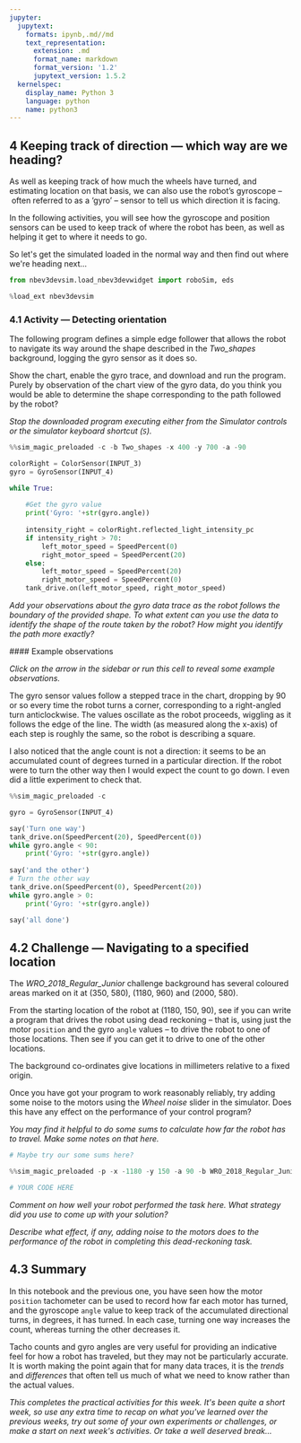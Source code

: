 ```yaml
---
jupyter:
  jupytext:
    formats: ipynb,.md//md
    text_representation:
      extension: .md
      format_name: markdown
      format_version: '1.2'
      jupytext_version: 1.5.2
  kernelspec:
    display_name: Python 3
    language: python
    name: python3
---
```



## 4 Keeping track of direction — which way are we heading?

As well as keeping track of how much the wheels have turned, and estimating location on that basis, we can also use the robot’s gyroscope – often referred to as a ‘gyro’ – sensor to tell us which direction it is facing.

In the following activities, you will see how the gyroscope and position sensors can be used to keep track of where the robot has been, as well as helping it get to where it needs to go.

So let's get the simulated loaded in the normal way and then find out where we're heading next...

```python
from nbev3devsim.load_nbev3devwidget import roboSim, eds

%load_ext nbev3devsim
```

<!-- #region activity=true -->
### 4.1 Activity — Detecting orientation

The following program defines a simple edge follower that allows the robot to navigate its way around the shape described in the *Two_shapes* background, logging the gyro sensor as it does so.

Show the chart, enable the gyro trace, and download and run the program. Purely by observation of the chart view of the gyro data, do you think you would be able to determine the shape corresponding to the path followed by the robot?

*Stop the downloaded program executing either from the _Simulator controls_ or the simulator keyboard shortcut (`S`).*
<!-- #endregion -->

```python activity=true
%%sim_magic_preloaded -c -b Two_shapes -x 400 -y 700 -a -90

colorRight = ColorSensor(INPUT_3)
gyro = GyroSensor(INPUT_4)

while True:  
    
    #Get the gyro value
    print('Gyro: '+str(gyro.angle))
    
    intensity_right = colorRight.reflected_light_intensity_pc
    if intensity_right > 70:
        left_motor_speed = SpeedPercent(0)
        right_motor_speed = SpeedPercent(20)
    else:
        left_motor_speed = SpeedPercent(20)
        right_motor_speed = SpeedPercent(0)
    tank_drive.on(left_motor_speed, right_motor_speed)
```

<!-- #region student=true -->
*Add your observations about the gyro data trace as the robot follows the boundary of the provided shape. To what extent can you use the data to identify the shape of the route taken by the robot? How might you identify the path more exactly?*
<!-- #endregion -->

<!-- #region activity=true heading_collapsed=true -->
#### Example observations

*Click on the arrow in the sidebar or run this cell to reveal some example observations.*
<!-- #endregion -->

<!-- #region activity=true hidden=true -->
The gyro sensor values follow a stepped trace in the chart, dropping by 90 or so every time the robot turns a corner, corresponding to a right-angled turn anticlockwise. The values oscillate as the robot proceeds, wiggling as it follows the edge of the line. The width (as measured along the x-axis) of each step is roughly the same, so the robot is describing a square.

I also noticed that the angle count is not a direction: it seems to be an accumulated count of degrees turned in a particular direction. If the robot were to turn the other way then I would expect the count to go down. I even did a little experiment to check that.
<!-- #endregion -->

```python activity=true hidden=true
%%sim_magic_preloaded -c

gyro = GyroSensor(INPUT_4)

say('Turn one way')
tank_drive.on(SpeedPercent(20), SpeedPercent(0))
while gyro.angle < 90:
    print('Gyro: '+str(gyro.angle))
    
say('and the other')
# Turn the other way
tank_drive.on(SpeedPercent(0), SpeedPercent(20))
while gyro.angle > 0:
    print('Gyro: '+str(gyro.angle))

say('all done')
```

<!-- #region activity=true -->
## 4.2 Challenge — Navigating to a specified location

The *WRO_2018_Regular_Junior* challenge background has several coloured areas marked on it at (350, 580), (1180, 960) and (2000, 580).

From the starting location of the robot at (1180, 150, 90), see if you can write a program that drives the robot using dead reckoning – that is, using just the motor `position` and the gyro `angle` values – to drive the robot to one of those locations. Then see if you can get it to drive to one of the other locations.

The background co-ordinates give locations in millimeters relative to a fixed origin.

Once you have got your program to work reasonably reliably, try adding some noise to the motors using the *Wheel noise* slider in the simulator. Does this have any effect on the performance of your control program?
<!-- #endregion -->

<!-- #region student=true -->
*You may find it helpful to do some sums to calculate how far the robot has to travel. Make some notes on that here.*
<!-- #endregion -->

```python student=true
# Maybe try our some sums here?
```

```python student=true
%%sim_magic_preloaded -p -x -1180 -y 150 -a 90 -b WRO_2018_Regular_Junior

# YOUR CODE HERE

```

<!-- #region student=true -->
*Comment on how well your robot performed the task here. What strategy did you use to come up with your solution?*

*Describe what effect, if any, adding noise to the motors does to the performance of the robot in completing this dead-reckoning task.*
<!-- #endregion -->

## 4.3 Summary

In this notebook and the previous one, you have seen how the motor `position` tachometer can be used to record how far each motor has turned, and the gyroscope `angle` value to keep track of the accumulated directional turns, in degrees, it has turned. In each case, turning one way increases the count, whereas turning the other decreases it.

Tacho counts and gyro angles are very useful for providing an indicative feel for how a robot has traveled, but they may not be particularly accurate. It is worth making the point again that for many data traces, it is the *trends* and *differences* that often tell us much of what we need to know rather than the actual values.

*This completes the practical activities for this week. It's been quite a short week, so use any extra time to recap on what you've learned over the previous weeks, try out some of your own experiments or challenges, or make a start on next week's activities. Or take a well deserved break...*
